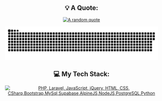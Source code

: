 <div align="center">

</div>

<div align="center">

## 💡 A Quote:

[![A random quote](https://quotes-github-readme.vercel.app/api?type=horizontal&theme=dark)](https://github.com/piyushsuthar/github-readme-quotes)

![Contribution](https://github.com/ProgrammerDATCH/ProgrammerDATCH/blob/output/github-contribution-grid-snake-dark.svg)

## 💻 My Tech Stack:

[![PHP, Laravel, JavaScript, jQuery, HTML, CSS, CSharp,Bootstrap,MySql,Supabase,AlpineJS,NodeJS,PostgreSQL,Python](https://skillicons.dev/icons?i=php,laravel,js,jquery,html,css,cs,bootstrap,mysql,supabase,alpinejs,nodejs,postgres,py)](https://skillicons.dev)


</div>
